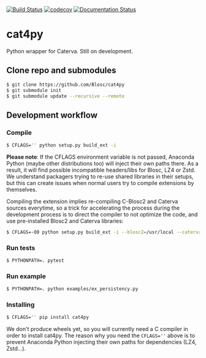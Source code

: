 [![Build Status](https://dev.azure.com/blosc/caterva/_apis/build/status/Blosc.cat4py?branchName=master)](https://dev.azure.com/blosc/caterva/_build/latest?definitionId=1&branchName=master)
[![codecov](https://codecov.io/gh/Blosc/cat4py/branch/master/graph/badge.svg)](https://codecov.io/gh/Blosc/cat4py)
[![Documentation Status](https://readthedocs.org/projects/cat4py/badge/?version=latest)](https://cat4py.readthedocs.io/en/latest/?badge=latest)
# cat4py

Python wrapper for Caterva.  Still on development.

## Clone repo and submodules

```sh
$ git clone https://github.com/Blosc/cat4py
$ git submodule init
$ git submodule update --recursive --remote 
```

## Development workflow

### Compile

```sh
$ CFLAGS='' python setup.py build_ext -i
```

**Please note**: If the CFLAGS environment variable is not passed, Anaconda Python (maybe other distributions too) will inject their own paths there. As a result, it will find possible incompatible headers/libs for Blosc, LZ4 or Zstd.  We understand packagers trying to re-use shared libraries in their setups, but this can create issues when normal users try to compile extensions by themselves.

Compiling the extension implies re-compiling C-Blosc2 and Caterva sources everytime, so a trick for accelerating the process during the development process is to direct the compiler to not optimize the code, and use pre-installed Blosc2 and Caterva libraries:

```sh
$ CFLAGS=-O0 python setup.py build_ext -i --blosc2=/usr/local --caterva=/usr/local
```

### Run tests

```sh
$ PYTHONPATH=. pytest
```

### Run example

```sh
$ PYTHONPATH=. python examples/ex_persistency.py
```

### Installing

```sh
$ CFLAGS='' pip install cat4py
```

We don't produce wheels yet, so you will currently need a C compiler in order to install cat4py.  The reason why you need the `CFLAGS=''` above is to prevent Anaconda Python injecting their own paths for dependencies (LZ4, Zstd...). 
